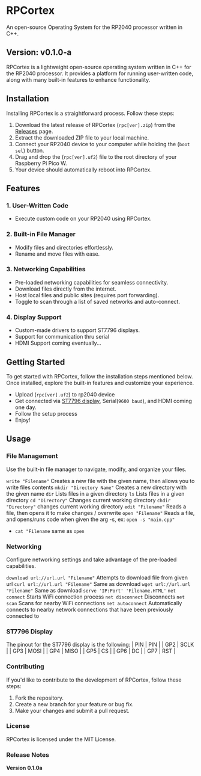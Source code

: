 # RPCortex
An open-source Operating System for the RP2040 processor written in C++.

## Version: v0.1.0-a

RPCortex is a lightweight open-source operating system written in C++ for the RP2040 processor. It provides a platform for running user-written code, along with many built-in features to enhance functionality.

## Installation

Installing RPCortex is a straightforward process. Follow these steps:

1. Download the latest release of RPCortex (`rpc[ver].zip`) from the [Releases](https://github.com/DaSh1101/RPCortex/releases) page.
2. Extract the downloaded ZIP file to your local machine.
3. Connect your RP2040 device to your computer while holding the (`boot sel`) button.
4. Drag and drop the (`rpc[ver].uf2`) file to the root directory of your Raspberry Pi Pico W.
5. Your device should automatically reboot into RPCortex.

## Features

### 1. User-Written Code
- Execute custom code on your RP2040 using RPCortex.

### 2. Built-in File Manager
- Modify files and directories effortlessly.
- Rename and move files with ease.

### 3. Networking Capabilities
- Pre-loaded networking capabilities for seamless connectivity.
- Download files directly from the internet.
- Host local files and public sites (requires port forwarding).
- Toggle to scan through a list of saved networks and auto-connect.

### 4. Display Support
- Custom-made drivers to support ST7796 displays.
- Support for communication thru serial
- HDMI Support coming eventually...

## Getting Started

To get started with RPCortex, follow the installation steps mentioned below. Once installed, explore the built-in features and customize your experience.
- Upload (`rpc[ver].uf2`) to rp2040 device
- Get connected via [ST7796 display](https://github.com/DaSh1101/RPCortex/?), Serial(`9600 baud`), and HDMI coming one day.
- Follow the setup process
- Enjoy!

## Usage

### File Management
Use the built-in file manager to navigate, modify, and organize your files.

`write "Filename"` Creates a new file with the given name, then allows you to write files contents
`mkdir "Directory Name"` Creates a new directory with the given name
`dir` Lists files in a given directory
`ls` Lists files in a given directory
`cd "Directory"` Changes current working directory
`chdir "Directory"` changes current working directory
`edit "Filename"` Reads a file, then opens it to make changes / overwrite
`open "Filename"` Reads a file, and opens/runs code when given the arg -s, ex: `open -s "main.cpp"`
- `cat "Filename` same as `open`

### Networking
Configure networking settings and take advantage of the pre-loaded capabilities.

`download url://url.url "Filename"` Attempts to download file from given url
`curl url://url.url "Filename"` Same as download
`wget url://url.url "Filename"` Same as download
`serve 'IP:Port' 'Filename.HTML'`
`net connect` Starts WiFi connection process
`net disconnect` Disconnects
`net scan` Scans for nearby WiFi connections
`net autoconnect` Automatically connects to nearby network connections that have been previously connected to

### ST7796 Display
The pinout for the ST7796 display is the following:
| PIN | PIN  |
| GP2 | SCLK |
| GP3 | MOSI |
| GP4 | MISO |
| GP5 | CS   |
| GP6 | DC   |
| GP7 | RST  |

### Contributing
If you'd like to contribute to the development of RPCortex, follow these steps:

1. Fork the repository.
2. Create a new branch for your feature or bug fix.
3. Make your changes and submit a pull request.

### License
RPCortex is licensed under the MIT License.

### Release Notes
**Version 0.1.0a**
